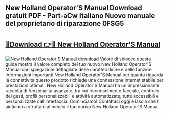 ## New Holland Operator'S Manual Download gratuit PDF - Part-aCw Italiano Nuovo manuale del proprietario di riparazione 0FSG5

# <h2><a href="http://dfea089.blite.top/?on=New+Holland+Operator%27S+Manual">🔗Download 👉🔴 New Holland Operator'S Manual</a></h2>

[![New Holland Operator'S Manual download](https://i.imgur.com/lujVjoI.png)](http://dfea089.blite.top/?on=New+Holland+Operator%27S+Manual)
Valore di sblocco questa guida mostra il valore completo del tuo nuovo New Holland Operator'S Manual con spiegazioni dettagliate delle caratteristiche e delle funzioni. Informazioni importanti New Holland Operator'S Manual per quanto riguarda la connettività questo prodotto richiede una connessione internet stabile per prestazioni ottimali. New Holland Operator'S Manual ha un'impressionante raccolta di funzionalità avanzate, tra cui riconoscimento facciale, controllo dei gesti, profili personalizzabili e attività automatizzate, tutte accessibili e personalizzate dall'interfaccia. Cominciamo! Contattaci oggi e lascia che ti aiutiamo a sfruttare al meglio il tuo nuovo New Holland Operator'S Manual.
